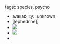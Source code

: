 tags:: species, psycho

- availability:: unknown
- [[ephedrine]]
- ![](https://peach-geographical-bat-397.mypinata.cloud/ipfs/QmdAmh34GtF4FbTCMCcG5oV6a8XyMrsmnojXHyEVcLxTfq)
- ![](https://peach-geographical-bat-397.mypinata.cloud/ipfs/QmfSS5CxFbTBcN4u3A8vafbZaoyiEsrhQfv5ri3PhLrnUn)
-